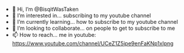 - 👋 Hi, I’m @BisqitWasTaken
- 👀 I’m interested in... subscribing to my youtube channel
- 🌱 I’m currently learning... how to subscribe to my youtube channel
- 💞️ I’m looking to collaborate... on people to get to subscribe to me
- 📫 How to reach... me in youtube: https://www.youtube.com/channel/UCeZ1Z5ipe9enFaKNp1xIpng

<!---
BisqitWasTaken/BisqitWasTaken is a ✨ special ✨ repository because its `README.md` (this file) appears on your GitHub profile.
You can click the Preview link to take a look at your changes.
--->
